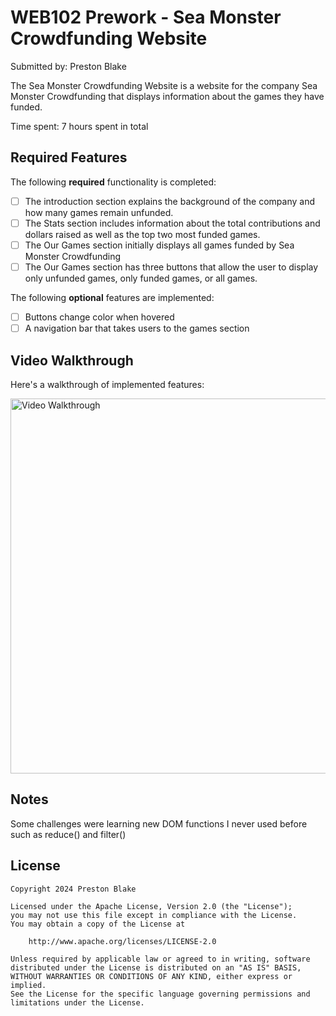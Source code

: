 # WEB102 Prework - Sea Monster Crowdfunding Website

Submitted by: Preston Blake

The Sea Monster Crowdfunding Website is a website for the company Sea Monster Crowdfunding that displays information about the games they have funded.

Time spent: 7 hours spent in total

## Required Features

The following **required** functionality is completed:

* [ ] The introduction section explains the background of the company and how many games remain unfunded.
* [ ] The Stats section includes information about the total contributions and dollars raised as well as the top two most funded games.
* [ ] The Our Games section initially displays all games funded by Sea Monster Crowdfunding
* [ ] The Our Games section has three buttons that allow the user to display only unfunded games, only funded games, or all games.

The following **optional** features are implemented:

* [ ] Buttons change color when hovered
* [ ] A navigation bar that takes users to the games section

## Video Walkthrough

Here's a walkthrough of implemented features:

<img src='CrowdFundraisingAnimation.gif' title='Video Walkthrough' width='600' alt='Video Walkthrough' />


## Notes

Some challenges were learning new DOM functions I never used before such as reduce() and filter()

## License

    Copyright 2024 Preston Blake

    Licensed under the Apache License, Version 2.0 (the "License");
    you may not use this file except in compliance with the License.
    You may obtain a copy of the License at

        http://www.apache.org/licenses/LICENSE-2.0

    Unless required by applicable law or agreed to in writing, software
    distributed under the License is distributed on an "AS IS" BASIS,
    WITHOUT WARRANTIES OR CONDITIONS OF ANY KIND, either express or implied.
    See the License for the specific language governing permissions and
    limitations under the License.
